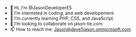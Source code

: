 - 👋 Hi, I’m @JasonDeveloperE5
- 👀 I’m interested in coding, and web developement.
- 🌱 I’m currently learning PHP, CSS, and JavaScript.
- 💞️ I’m looking to collaborate on jason-tie.com
- 📫 How to reach me: Jason@deve5jason.onmicrosoft.com

<!---
JasonDeveloperE5/JasonDeveloperE5 is a ✨ special ✨ repository because its `README.md` (this file) appears on your GitHub profile.
You can click the Preview link to take a look at your changes.
--->
